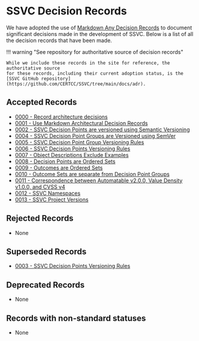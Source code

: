 # SSVC Decision Records

We have adopted the use of [Markdown Any Decision Records](https://adr.github.io/madr/)
to document significant decisions made in the development of SSVC. Below is a list of all
the decision records that have been made.

!!! warning "See repository for authoritative source of decision records"

    While we include these records in the site for reference, the authoritative source
    for these records, including their current adoption status, is the
    [SSVC GitHub repository](https://github.com/CERTCC/SSVC/tree/main/docs/adr).

## Accepted Records

- [0000 - Record architecture decisions](0000-record-architecture-decisions.md)
- [0001 - Use Markdown Architectural Decision Records](0001-use-markdown-architectural-decision-records.md)
- [0002 - SSVC Decision Points are versioned using Semantic Versioning](0002-ssvc-decision-points-are-versioned.md)
- [0004 - SSVC Decision Point Groups are Versioned using SemVer](0004-ssvc-decision-point-groups-are-versioned.md)
- [0005 - SSVC Decision Point Group Versioning Rules](0005-ssvc-decision-point-group-versioning.md)
- [0006 - SSVC Decision Points Versioning Rules](0006-ssvc-decision-point-versioning-rules.md)
- [0007 - Object Descriptions Exclude Examples](0007-descriptions-exclude-examples.md)
- [0008 - Decision Points are Ordered Sets](0008-decision-points-are-ordered-sets.md)
- [0009 - Outcomes are Ordered Sets](0009-outcomes-are-ordered-sets.md)
- [0010 - Outcome Sets are separate from Decision Point Groups](0010-outcome-sets-are-separate-from-decision-point-groups.md)
- [0011 - Correspondence between Automatable v2.0.0, Value Density v1.0.0, and CVSS v4](0011-automatable-and-value-density-and-CVSSv4.md)
- [0012 - SSVC Namespaces](0012-ssvc-namespaces.md)
- [0013 - SSVC Project Versions](0013-ssvc-project-versions.md)

## Rejected Records

- None

## Superseded Records

- [0003 - SSVC Decision Points Versioning Rules](0003-ssvc-decision-point-versioning-rules.md)

## Deprecated Records

- None

## Records with non-standard statuses

- None
